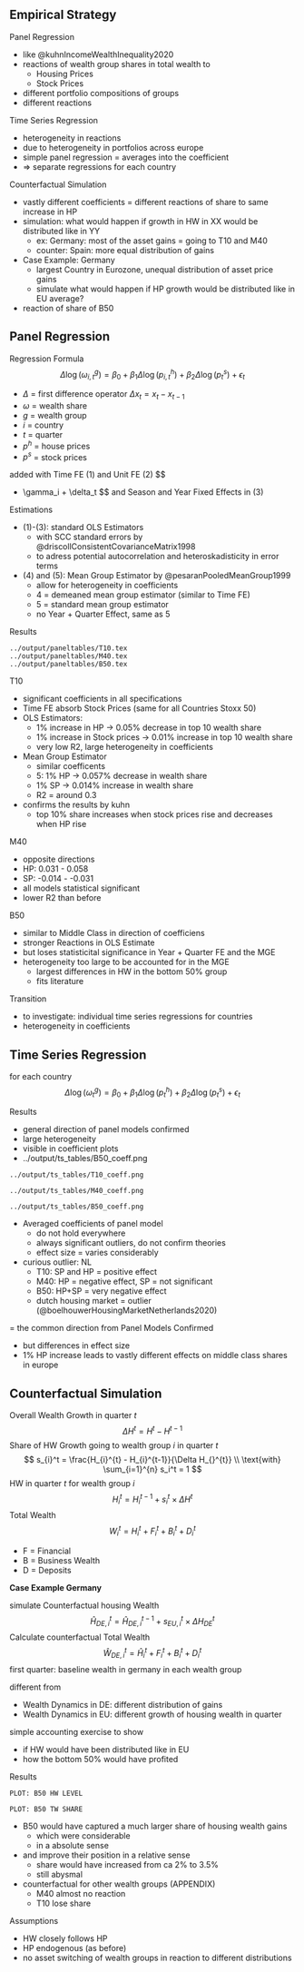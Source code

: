 ## Empirical Strategy



Panel Regression 

- like @kuhnIncomeWealthInequality2020
- reactions of wealth group shares in total wealth to
  - Housing Prices
  - Stock Prices
- different portfolio compositions of groups
- different reactions



Time Series Regression

- heterogeneity in reactions
- due to heterogeneity in portfolios across europe
- simple panel regression = averages into the coefficient
- => separate regressions for each country



Counterfactual Simulation

- vastly different coefficients = different reactions of share to same increase in HP
- simulation: what would happen if growth in HW in XX would be distributed like in YY
  - ex: Germany: most of the asset gains = going to T10 and M40
  - counter: Spain: more equal distribution of gains
- Case Example: Germany
  - largest Country in Eurozone, unequal distribution of asset price gains
  - simulate what would happen if HP growth would be distributed like in EU average?
- reaction of share of B50





## Panel Regression

Regression Formula
$$
\Delta \log (\omega_{i,t}^g) = \beta_0 + \beta_1 \Delta \log (p_{i,t}^h) + \beta_2 \Delta \log(p^s_{t}) + \epsilon_t
$$

- $\Delta$ = first difference operator $\Delta x_t = x_t - x_{t-1}$
- $\omega$ = wealth share
- $g$ = wealth group
- $i$ = country
- $t$ = quarter
- $p^h$ = house prices
- $p^s$ = stock prices

added with Time FE (1) and Unit FE (2)
$$
+ \gamma_i + \delta_t
$$
and Season and Year Fixed Effects in (3)

Estimations

- (1)-(3): standard OLS Estimators
  - with SCC standard errors by @driscollConsistentCovarianceMatrix1998
  - to adress potential autocorrelation and heteroskadisticity in error terms
- (4) and (5): Mean Group Estimator by @pesaranPooledMeanGroup1999
  - allow for heterogeneity in coefficients
  - 4 = demeaned mean group estimator (similar to Time FE)
  - 5 = standard mean group estimator
  - no Year + Quarter Effect, same as 5



Results

```
../output/paneltables/T10.tex
../output/paneltables/M40.tex
../output/paneltables/B50.tex
```

T10

- significant coefficients in all specifications
- Time FE absorb Stock Prices (same for all Countries Stoxx 50)
- OLS Estimators: 
  - 1% increase in HP -> 0.05% decrease in top 10 wealth share
  - 1% increase in Stock prices -> 0.01% increase in top 10 wealth share
  - very low R2, large heterogeneity in coefficients
- Mean Group Estimator
  - similar coefficents
  - 5: 1% HP -> 0.057% decrease in wealth share
  - 1% SP -> 0.014% increase in wealth share
  - R2 = around 0.3
- confirms the results by kuhn
  - top 10% share increases when stock prices rise and decreases when HP rise



M40

- opposite directions
- HP: 0.031 - 0.058
- SP: -0.014 - -0.031
- all models statistical significant
- lower R2 than before



B50

- similar to Middle Class in direction of coefficiens
- stronger Reactions in OLS Estimate
- but loses statisticital significance in Year + Quarter FE and the MGE
- heterogeneity too large to be accounted for in the MGE
  - largest differences in HW in the bottom 50% group
  - fits literature 



Transition

- to investigate: individual time series regressions for countries
- heterogeneity in coefficients



## Time Series Regression

for each country
$$
\Delta \log (\omega_{t}^g) = \beta_0 + \beta_1 \Delta \log (p_{t}^h) + \beta_2 \Delta \log(p^s_{t}) + \epsilon_t
$$

Results


- general direction of panel models confirmed
- large heterogeneity
- visible in coefficient plots 
- ../output/ts_tables/B50_coeff.png

```
../output/ts_tables/T10_coeff.png
```

```
../output/ts_tables/M40_coeff.png
```

```
../output/ts_tables/B50_coeff.png
```

- Averaged coefficients of panel model
  - do not hold everywhere
  - always significant outliers, do not confirm theories
  - effect size = varies considerably
- curious outlier: NL
  - T10: SP and HP = positive effect
  - M40: HP = negative effect, SP = not significant
  - B50: HP+SP = very negative effect
  - dutch housing market = outlier (@boelhouwerHousingMarketNetherlands2020)

= the common direction from Panel Models Confirmed

- but differences in effect size
- 1% HP increase leads to vastly different effects on middle class shares in europe



## Counterfactual Simulation

Overall Wealth Growth in quarter $t$
$$
\Delta H_{}^t = H_{}^{t} - H_{}^{t-1}
$$
Share of HW Growth going to wealth group $i$ in quarter $t$
$$
s_{i}^t = \frac{H_{i}^{t} - H_{i}^{t-1}}{\Delta H_{}^{t}} \\
\text{with} \sum_{i=1}^{n} s_i^t = 1
$$
HW in quarter $t$ for wealth group $i$
$$
H_i^t = H_i^{t-1} + s_i^t \times \Delta H^t
$$
Total Wealth
$$
W_i^t = H_i^t + F_i^t + B_i^t + D_i^t
$$

- F = Financial
- B = Business Wealth
- D = Deposits

**Case Example Germany**

simulate Counterfactual housing Wealth
$$
\hat{H}_{DE,i}^t = \hat{H}_{DE,i}^{t-1} + s_{EU,i}^t \times \Delta H_{DE}^t
$$
Calculate counterfactual Total Wealth
$$
\hat{W}_{DE,i}^t =  \hat{H}_i^t + F_i^t + B_i^t + D_i^t
$$
first quarter: baseline wealth in germany in each wealth group

different from 

- Wealth Dynamics in DE: different distribution of gains
- Wealth Dynamics in EU: different growth of housing wealth in quarter



simple accounting exercise to show

- if HW would have been distributed like in EU
- how the bottom 50% would have profited



Results

```
PLOT: B50 HW LEVEL
```

```
PLOT: B50 TW SHARE
```



- B50 would have captured a much larger share of housing wealth gains
  - which were considerable
  - in a absolute sense
- and improve their position in a relative sense
  - share would have increased from ca 2% to 3.5%
  - still abysmal
- counterfactual for other wealth groups (APPENDIX)
  - M40 almost no reaction
  - T10 lose share



Assumptions

- HW closely follows HP
- HP endogenous (as before)
- no asset switching of wealth groups in reaction to different distributions

